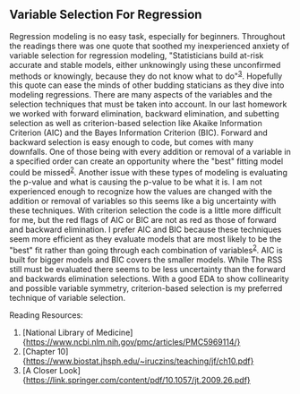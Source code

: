 ## Variable Selection For Regression  

Regression modeling is no easy task, especially for beginners. Throughout the readings there was one quote that soothed my inexperienced anxiety of variable selection for regression modeling, "Statisticians build at-risk accurate and stable models, either unknowingly using these unconfirmed methods or knowingly, because they do not know what to do"<sup>[3](https://link.springer.com/content/pdf/10.1057/jt.2009.26.pdf)</sup>. Hopefully this quote can ease the minds of other budding staticians as they dive into modeling regressions. There are many aspects of the variables and the selection techniques that must be taken into account. In our last homework we worked with forward elimination, backward elimination, and subetting selection as well as criterion-based selection like Akaike Information Criterion (AIC) and the Bayes Information Criterion (BIC). Forward and backward selection is easy enough to code, but comes with many downfalls. One of those being with every addition or removal of a variable in a specified order can create an opportunity where the "best" fitting model could be missed<sup>[2](https://www.biostat.jhsph.edu/~iruczins/teaching/jf/ch10.pdf)</sup>. Another issue with these types of modeling is evaluating the p-value and what is causing the p-value to be what it is. I am not experienced enough to recognize how the values are changed with the addition or removal of variables so this seems like a big uncertainty with these techniques. With criterion selection the code is a little more difficult for me, but the red flags of AIC or BIC are not as red as those of forward and backward elimination. I prefer AIC and BIC because these techniques seem more efficient as they evaluate models that are most likely to be the "best" fit rather than going through each combination of variables<sup>[2](https://www.biostat.jhsph.edu/~iruczins/teaching/jf/ch10.pdf)</sup>. AIC is built for bigger models and BIC covers the smaller models. While The RSS still must be evaluated there seems to be less uncertainty than the forward and backwards elimination selections. With a good EDA to show collinearity and possible variable symmetry, criterion-based selection is my preferred technique of variable selection. 

Reading Resources: 

1. [National Library of Medicine]{https://www.ncbi.nlm.nih.gov/pmc/articles/PMC5969114/}  
2. [Chapter 10]{https://www.biostat.jhsph.edu/~iruczins/teaching/jf/ch10.pdf}  
3. [A Closer Look]{https://link.springer.com/content/pdf/10.1057/jt.2009.26.pdf} 
